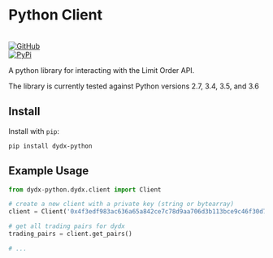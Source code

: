 # Python Client

<br>
<a href='https://github.com/dydxprotocol/dydx-python'>
  <img src='https://img.shields.io/badge/GitHub-dydxprotocol%2Fdydx--python-lightgrey' alt='GitHub'/>
</a>
<br>
<a href='https://pypi.org/project/dydx-python'>
  <img src='https://img.shields.io/badge/PyPi-dydx--python-lightgrey' alt='PyPi'/>
</a>

A python library for interacting with the Limit Order API.

The library is currently tested against Python versions 2.7, 3.4, 3.5, and 3.6

## Install
Install with `pip`:
```
pip install dydx-python
```

## Example Usage

```python
from dydx-python.dydx.client import Client

# create a new client with a private key (string or bytearray)
client = Client('0x4f3edf983ac636a65a842ce7c78d9aa706d3b113bce9c46f30d7d21715b23b1d')

# get all trading pairs for dydx
trading_pairs = client.get_pairs()

# ...
```
